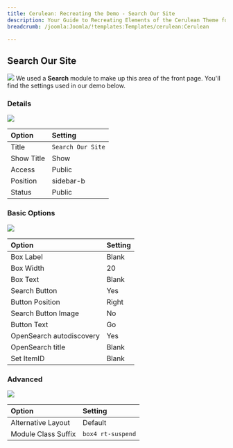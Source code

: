```yaml
---
title: Cerulean: Recreating the Demo - Search Our Site
description: Your Guide to Recreating Elements of the Cerulean Theme for Joomla
breadcrumb: /joomla:Joomla/!templates:Templates/cerulean:Cerulean

---
```


Search Our Site
-----
![][demo]
We used a **Search** module to make up this area of the front page. You'll find the settings used in our demo below.

### Details
![][demo2]

| Option     | Setting           |  
| :--------- | :---------------- |  
| Title      | `Search Our Site` |  
| Show Title | Show              |  
| Access     | Public            |  
| Position   | sidebar-b         |  
| Status     | Public            |  

### Basic Options
![][demo3]

| Option                   | Setting |  
| :----------------------- | :------ |  
| Box Label                | Blank   |  
| Box Width                | 20      |  
| Box Text                 | Blank   |  
| Search Button            | Yes     |  
| Button Position          | Right   |  
| Search Button Image      | No      |  
| Button Text              | Go      |  
| OpenSearch autodiscovery | Yes     |  
| OpenSearch title         | Blank   |  
| Set ItemID               | Blank   |  

### Advanced
![][demo4]

| Option              | Setting           |  
| :------------------ | :---------------- |  
| Alternative Layout  | Default           |  
| Module Class Suffix | `box4 rt-suspend` |  

[demo]: assets/demo_2.jpeg
[demo2]: assets/search_1.jpeg
[demo3]: assets/search_2.jpeg
[demo4]: assets/search_3.jpeg
[demo5]: assets/search_4.jpeg